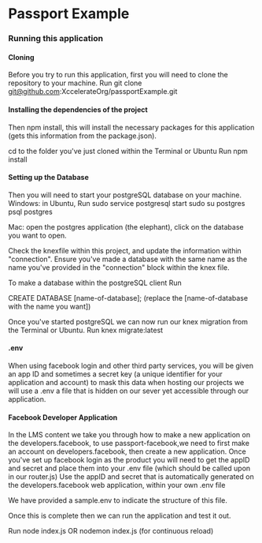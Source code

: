 # Passport Example

### Running this application


#### Cloning
Before you try to run this application, first you will need to clone the repository to your machine.
Run git clone git@github.com:XccelerateOrg/passportExample.git

#### Installing the dependencies of the project
Then npm install, this will install the necessary packages for this application (gets this information from the package.json).

cd to the folder you've just cloned within the Terminal or Ubuntu
Run npm install

#### Setting up the Database
Then you will need to start your postgreSQL database on your machine.
Windows: in Ubuntu, Run
sudo service postgresql start
sudo su postgres
psql postgres

Mac: open the postgres application (the elephant), click on the database you want to open.

Check the knexfile within this project, and update the information within "connection". Ensure you've made a database with the same name as the name you've provided in the "connection" block within the knex file.

To make a database within the postgreSQL client Run

CREATE DATABASE [name-of-database];
(replace the [name-of-database with the name you want])

Once you've started postgreSQL we can now run our knex migration from the Terminal or Ubuntu.
Run
knex migrate:latest

#### .env
When using facebook login and other third party services, you will be given an app ID and sometimes a secret key (a unique identifier for your application and account) to mask this data when hosting our projects we will use a .env a file that is hidden on our sever yet accessible through our application.

#### Facebook Developer Application
In the LMS content we take you through how to make a new application on the developers.facebook, to use passport-facebook,we need to first make an account on developers.facebook, then create a new application. Once you've set up facebook login as the product you will need to get the appID and secret and place them into your .env file (which should be called upon in our router.js)
Use the appID and secret that is automatically generated on the developers.facebook web application, within your own .env file

We have provided a sample.env to indicate the structure of this file.

Once this is complete then we can run the application and test it out. 


Run node index.js OR  nodemon index.js (for continuous reload)